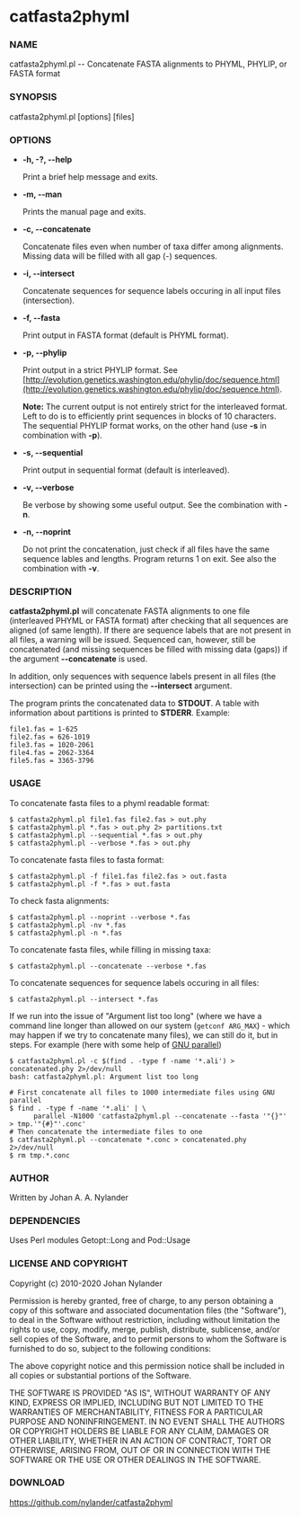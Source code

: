 # catfasta2phyml

### NAME

catfasta2phyml.pl -- Concatenate FASTA alignments to PHYML, PHYLIP, or FASTA format

### SYNOPSIS

catfasta2phyml.pl \[options\] \[files\]

### OPTIONS

- **-h, -?, --help**

    Print a brief help message and exits.

- **-m, --man**

    Prints the manual page and exits.

- **-c, --concatenate**

    Concatenate files even when number of taxa differ among alignments.
    Missing data will be filled with all gap (-) sequences.

- **-i, --intersect**

    Concatenate sequences for sequence labels occuring in all input files
    (intersection).

- **-f, --fasta**

    Print output in FASTA format (default is PHYML format).

- **-p, --phylip**

    Print output in a strict PHYLIP format.
    See [http://evolution.genetics.washington.edu/phylip/doc/sequence.html](http://evolution.genetics.washington.edu/phylip/doc/sequence.html).

    **Note:** The current output is not entirely strict for the
    interleaved format. Left to do is to efficiently print sequences
    in blocks of 10 characters. The sequential PHYLIP format works,
    on the other hand (use **-s** in combination with **-p**).

- **-s, --sequential**

    Print output in sequential format (default is interleaved).

- **-v, --verbose**

    Be verbose by showing some useful output. See the combination with **-n**.

- **-n, --noprint**

    Do not print the concatenation, just check if all files have the same
    sequence lables and lengths. Program returns 1 on exit.
    See also the combination with **-v**.

### DESCRIPTION

**catfasta2phyml.pl** will concatenate FASTA alignments to one file
(interleaved PHYML or FASTA format) after checking that all sequences
are aligned (of same length). If there are sequence labels that are not
present in all files, a warning will be issued. Sequenced can, however,
still be concatenated (and missing sequences be filled with missing data
(gaps)) if the argument **--concatenate** is used.

In addition, only sequences with sequence labels present in all files
(the intersection) can be printed using the **--intersect** argument.

The program prints the concatenated data to **STDOUT**. A table with
information about partitions is printed to **STDERR**. Example: 

    file1.fas = 1-625
    file2.fas = 626-1019
    file3.fas = 1020-2061
    file4.fas = 2062-3364
    file5.fas = 3365-3796

### USAGE

To concatenate fasta files to a phyml readable format:

    $ catfasta2phyml.pl file1.fas file2.fas > out.phy
    $ catfasta2phyml.pl *.fas > out.phy 2> partitions.txt
    $ catfasta2phyml.pl --sequential *.fas > out.phy
    $ catfasta2phyml.pl --verbose *.fas > out.phy

To concatenate fasta files to fasta format:

    $ catfasta2phyml.pl -f file1.fas file2.fas > out.fasta
    $ catfasta2phyml.pl -f *.fas > out.fasta

To check fasta alignments:

    $ catfasta2phyml.pl --noprint --verbose *.fas
    $ catfasta2phyml.pl -nv *.fas
    $ catfasta2phyml.pl -n *.fas

To concatenate fasta files, while filling in missing taxa:

    $ catfasta2phyml.pl --concatenate --verbose *.fas

To concatenate sequences for sequence labels occuring in all files:

    $ catfasta2phyml.pl --intersect *.fas

If we run into the issue of "Argument list too long" (where we have a command
line longer than allowed on our system (`getconf ARG_MAX`) - which may happen
if we try to concatenate many files), we can still do it, but in steps. For
example (here with some help of [GNU
parallel](https://www.gnu.org/software/parallel/))

    $ catfasta2phyml.pl -c $(find . -type f -name '*.ali') > concatenated.phy 2>/dev/null
    bash: catfasta2phyml.pl: Argument list too long

    # First concatenate all files to 1000 intermediate files using GNU parallel
    $ find . -type f -name '*.ali' | \
          parallel -N1000 'catfasta2phyml.pl --concatenate --fasta '"{}"' > tmp.'"{#}"'.conc'
    # Then concatenate the intermediate files to one
    $ catfasta2phyml.pl --concatenate *.conc > concatenated.phy 2>/dev/null
    $ rm tmp.*.conc

### AUTHOR

Written by Johan A. A. Nylander

### DEPENDENCIES

Uses Perl modules Getopt::Long and Pod::Usage

### LICENSE AND COPYRIGHT

Copyright (c) 2010-2020 Johan Nylander

Permission is hereby granted, free of charge, to any person obtaining a copy
of this software and associated documentation files (the "Software"), to deal
in the Software without restriction, including without limitation the rights
to use, copy, modify, merge, publish, distribute, sublicense, and/or sell
copies of the Software, and to permit persons to whom the Software is
furnished to do so, subject to the following conditions:

The above copyright notice and this permission notice shall be included in all
copies or substantial portions of the Software.

THE SOFTWARE IS PROVIDED "AS IS", WITHOUT WARRANTY OF ANY KIND, EXPRESS OR
IMPLIED, INCLUDING BUT NOT LIMITED TO THE WARRANTIES OF MERCHANTABILITY,
FITNESS FOR A PARTICULAR PURPOSE AND NONINFRINGEMENT. IN NO EVENT SHALL THE
AUTHORS OR COPYRIGHT HOLDERS BE LIABLE FOR ANY CLAIM, DAMAGES OR OTHER
LIABILITY, WHETHER IN AN ACTION OF CONTRACT, TORT OR OTHERWISE, ARISING FROM,
OUT OF OR IN CONNECTION WITH THE SOFTWARE OR THE USE OR OTHER DEALINGS IN THE
SOFTWARE.

### DOWNLOAD

https://github.com/nylander/catfasta2phyml

